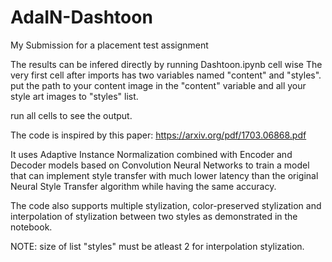# AdaIN-Dashtoon
My Submission for a placement test assignment

The results can be infered directly by running Dashtoon.ipynb cell wise
The very first cell after imports has two variables named "content" and "styles".
put the path to your content image in the "content" variable and all your style art images to "styles" list.

run all cells to see the output.

The code is inspired by this paper: https://arxiv.org/pdf/1703.06868.pdf

It uses Adaptive Instance Normalization combined with Encoder and Decoder models based on Convolution Neural Networks to train a model that can implement style transfer with much lower latency than the original Neural Style Transfer algorithm
while having the same accuracy.

The code also supports multiple stylization, color-preserved stylization and interpolation of stylization between two styles as demonstrated in the notebook.

NOTE: size of list "styles" must be atleast 2 for interpolation stylization.